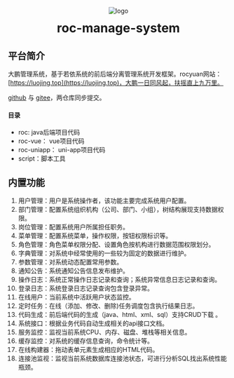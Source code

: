 <p align="center">
	<img alt="logo" src="https://luojing.top/rocyuan/images/roc-manage-system-logo.png">
</p>
<h1 align="center" style="margin: 10px 0 30px; font-weight: bold;">roc-manage-system</h1>

## 平台简介

大鹏管理系统，基于若依系统的前后端分离管理系统开发框架。rocyuan网站：[https://luojing.top](https://luojing.top)，大鹏一日同风起，扶摇直上九万里。

[github](https://github.com/rocyuan666/roc-manage-system) 与 [gitee](https://gitee.com/rocyuan666/roc-manage-system)，两仓库同步提交。

#### 目录
* roc: java后端项目代码
* roc-vue： vue项目代码
* roc-uniapp： uni-app项目代码
* script：脚本工具

## 内置功能

1.  用户管理：用户是系统操作者，该功能主要完成系统用户配置。
2.  部门管理：配置系统组织机构（公司、部门、小组），树结构展现支持数据权限。
3.  岗位管理：配置系统用户所属担任职务。
4.  菜单管理：配置系统菜单，操作权限，按钮权限标识等。
5.  角色管理：角色菜单权限分配、设置角色按机构进行数据范围权限划分。
6.  字典管理：对系统中经常使用的一些较为固定的数据进行维护。
7.  参数管理：对系统动态配置常用参数。
8.  通知公告：系统通知公告信息发布维护。
9.  操作日志：系统正常操作日志记录和查询；系统异常信息日志记录和查询。
10. 登录日志：系统登录日志记录查询包含登录异常。
11. 在线用户：当前系统中活跃用户状态监控。
12. 定时任务：在线（添加、修改、删除)任务调度包含执行结果日志。
13. 代码生成：前后端代码的生成（java、html、xml、sql）支持CRUD下载 。
14. 系统接口：根据业务代码自动生成相关的api接口文档。
15. 服务监控：监视当前系统CPU、内存、磁盘、堆栈等相关信息。
16. 缓存监控：对系统的缓存信息查询，命令统计等。
17. 在线构建器：拖动表单元素生成相应的HTML代码。
18. 连接池监视：监视当前系统数据库连接池状态，可进行分析SQL找出系统性能瓶颈。
